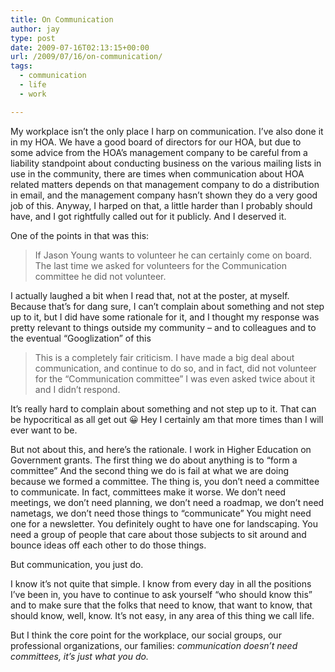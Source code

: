 ```yaml
---
title: On Communication
author: jay
type: post
date: 2009-07-16T02:13:15+00:00
url: /2009/07/16/on-communication/
tags:
  - communication
  - life
  - work

---
```

My workplace isn’t the only place I harp on communication. I’ve also done it in my HOA. We have a good board of directors for our HOA, but due to some advice from the HOA’s management company to be careful from a liability standpoint about conducting business on the various mailing lists in use in the community, there are times when communication about HOA related matters depends on that management company to do a distribution in email, and the management company hasn’t shown they do a very good job of this. Anyway, I harped on that, a little harder than I probably should have, and I got rightfully called out for it publicly. And I deserved it.

One of the points in that was this:

> If Jason Young wants to volunteer he can certainly come on board. The last time we asked for volunteers for the Communication committee he did not volunteer.

I actually laughed a bit when I read that, not at the poster, at myself. Because that’s for dang sure, I can’t complain about something and not step up to it, but I did have some rationale for it, and I thought my response was pretty relevant to things outside my community &#8211; and to colleagues and to the eventual “Googlization” of this

> This is a completely fair criticism. I have made a big deal about communication, and continue to do so, and in fact, did not volunteer for the “Communication committee” I was even asked twice about it and I didn’t respond.

It’s really hard to complain about something and not step up to it. That can be hypocritical as all get out 😀 Hey I certainly am that more times than I will ever want to be.

But not about this, and here’s the rationale. I work in Higher Education on Government grants. The first thing we do about anything is to “form a committee” And the second thing we do is fail at what we are doing because we formed a committee. The thing is, you don’t need a committee to communicate. In fact, committees make it worse. We don’t need meetings, we don’t need planning, we don’t need a roadmap, we don’t need nametags, we don’t need those things to “communicate” You might need one for a newsletter. You definitely ought to have one for landscaping. You need a group of people that care about those subjects to sit around and bounce ideas off each other to do those things.

But communication, you just do.

I know it’s not quite that simple. I know from every day in all the positions I’ve been in, you have to continue to ask yourself “who should know this” and to make sure that the folks that need to know, that want to know, that should know, well, know. It’s not easy, in any area of this thing we call life.

But I think the core point for the workplace, our social groups, our professional organizations, our families: _communication doesn’t need committees, it’s just what you do._
